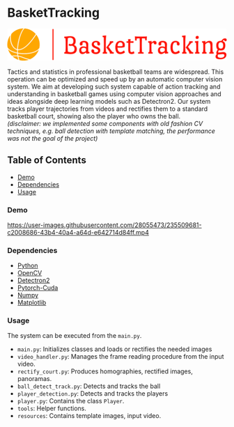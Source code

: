 # BasketTracking

![](resources/logo_large.png "Logo")

Tactics and statistics in professional basketball teams are widespread. This operation can be optimized and speed up by
an automatic computer vision system. We aim at developing such system capable of action tracking and understanding in
basketball games using computer vision approaches and ideas alongside deep learning models such as Detectron2. Our
system tracks player trajectories from videos and rectifies them to a standard basketball court, showing also the player
who owns the ball.  
_(disclaimer: we implemented some components with old fashion CV techniques, e.g. ball detection with template matching, the performance was not the goal of the project)_

## Table of Contents

* [Demo](#demo)
* [Dependencies](#dependencies)
* [Usage](#usage)

### Demo

https://user-images.githubusercontent.com/28055473/235509681-c2008686-43b4-40a4-a64d-e642714d84ff.mp4

### Dependencies

* [Python](https://www.python.org/)
* [OpenCV](https://opencv.org/)
* [Detectron2](https://github.com/facebookresearch/detectron2)
* [Pytorch-Cuda](https://pytorch.org/)
* [Numpy](https://numpy.org/)
* [Matplotlib](https://matplotlib.org/)

### Usage

The system can be executed from the ```main.py```.

* ```main.py```: Initializes classes and loads or rectifies the needed images
* ```video_handler.py```: Manages the frame reading procedure from the input video.
* ```rectify_court.py```: Produces homographies, rectified images, panoramas.
* ```ball_detect_track.py```: Detects and tracks the ball
* ```player_detection.py```: Detects and tracks the players
* ```player.py```: Contains the class ```Player```.
* ```tools```: Helper functions.
* ```resources```: Contains template images, input video.
